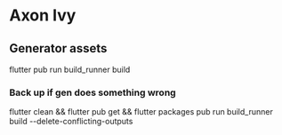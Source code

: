 # Axon Ivy

## Generator assets
  flutter pub run build_runner build
  ### Back up if gen does something wrong
  flutter clean && flutter pub get && flutter packages pub run build_runner build --delete-conflicting-outputs